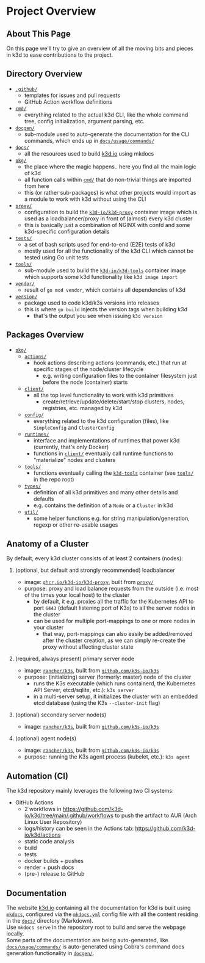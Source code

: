 # Project Overview

## About This Page

On this page we'll try to give an overview of all the moving bits and pieces in k3d to ease contributions to the project.

## Directory Overview

- [`.github/`](https://github.com/k3d-io/k3d/tree/main/.github)
  - templates for issues and pull requests
  - GitHub Action workflow definitions
- [`cmd/`](https://github.com/k3d-io/k3d/tree/main/cmd)
  - everything related to the actual k3d CLI, like the whole command tree, config initialization, argument parsing, etc.
- [`docgen/`](https://github.com/k3d-io/k3d/tree/main/docgen)
  - sub-module used to auto-generate the documentation for the CLI commands, which ends up in [`docs/usage/commands/`](https://github.com/k3d-io/k3d/tree/main/docs/usage/commands)
- [`docs/`](https://github.com/k3d-io/k3d/tree/main/docs)
  - all the resources used to build [k3d.io](https://k3d.io) using mkdocs
- [`pkg/`](<https://github.com/k3d-io/k3d/tree/main/pkg>)
  - the place where the magic happens.. here you find all the main logic of k3d
  - all function calls within [`cmd/`](https://github.com/k3d-io/k3d/tree/main/cmd) that do non-trivial things are imported from here
  - this (or rather sub-packages) is what other projects would import as a module to work with k3d without using the CLI
- [`proxy/`](https://github.com/k3d-io/k3d/tree/main/proxy)
  - configuration to build the [`k3d-io/k3d-proxy`](https://github.com/k3d-io/k3d/pkgs/container/k3d-proxy) container image which is used as a loadbalancer/proxy in front of (almost) every k3d cluster
  - this is basically just a combination of NGINX with confd and some k3d-specific configuration details
- [`tests/`](https://github.com/k3d-io/k3d/tree/main/tests)
  - a set of bash scripts used for end-to-end (E2E) tests of k3d
  - mostly used for all the functionality of the k3d CLI which cannot be tested using Go unit tests
- [`tools/`](https://github.com/k3d-io/k3d/tree/main/tools)
  - sub-module used to build the [`k3d-io/k3d-tools`](https://github.com/k3d-io/k3d/pkgs/container/k3d-tools) container image which supports some k3d functionality like `k3d image import`
- [`vendor/`](https://github.com/k3d-io/k3d/tree/main/vendor)
  - result of `go mod vendor`, which contains all dependencies of k3d
- [`version/`](https://github.com/k3d-io/k3d/tree/main/version)
  - package used to code k3d/k3s versions into releases
  - this is where `go build` injects the version tags when building k3d
    - that's the output you see when issuing `k3d version`

## Packages Overview

- [`pkg/`](https://github.com/k3d-io/k3d/tree/main/pkg)
  - [`actions/`](https://github.com/k3d-io/k3d/tree/main/pkg/actions)
    - hook actions describing actions (commands, etc.) that run at specific stages of the node/cluster lifecycle
      - e.g. writing configuration files to the container filesystem just before the node (container) starts
  - [`client/`](https://github.com/k3d-io/k3d/tree/main/pkg/client)
    - all the top level functionality to work with k3d primitives
      - create/retrieve/update/delete/start/stop clusters, nodes, registries, etc. managed by k3d
  - [`config/`](https://github.com/k3d-io/k3d/tree/main/pkg/config)
    - everything related to the k3d configuration (files), like `SimpleConfig` and `ClusterConfig`
  - [`runtimes/`](https://github.com/k3d-io/k3d/tree/main/pkg/runtimes)
    - interface and implementations of runtimes that power k3d (currently, that's only Docker)
    - functions in [`client/`](https://github.com/k3d-io/k3d/tree/main/pkg/client) eventually call runtime functions to "materialize" nodes and clusters
  - [`tools/`](https://github.com/k3d-io/k3d/tree/main/pkg/tools)
    - functions eventually calling the [`k3d-tools`](https://github.com/k3d-io/k3d/pkgs/container/k3d-tools) container (see [`tools/`](https://github.com/k3d-io/k3d/tree/main/tools) in the repo root)
  - [`types/`](https://github.com/k3d-io/k3d/tree/main/pkg/types)
    - definition of all k3d primitives and many other details and defaults
    - e.g. contains the definition of a `Node` or a `Cluster` in k3d
  - [`util/`](https://github.com/k3d-io/k3d/tree/main/pkg/util)
    - some helper functions e.g. for string manipulation/generation, regexp or other re-usable usages

## Anatomy of a Cluster

By default, every k3d cluster consists of at least 2 containers (nodes):

1. (optional, but default and strongly recommended) loadbalancer

   - image: [`ghcr.io/k3d-io/k3d-proxy`](https://github.com/k3d-io/k3d/pkgs/container/k3d-proxy), built from [`proxy/`](https://github.com/k3d-io/k3d/tree/main/proxy)
   - purpose: proxy and load balance requests from the outside (i.e. most of the times your local host) to the cluster
     - by default, it e.g. proxies all the traffic for the Kubernetes API to port `6443` (default listening port of K3s) to all the server nodes in the cluster
     - can be used for multiple port-mappings to one or more nodes in your cluster
       - that way, port-mappings can also easily be added/removed after the cluster creation, as we can simply re-create the proxy without affecting cluster state

2. (required, always present) primary server node

   - image: [`rancher/k3s`](https://hub.docker.com/r/rancher/k3s/), built from [`github.com/k3s-io/k3s`](https://github.com/k3s-io/k3s)
   - purpose: (initializing) server (formerly: master) node of the cluster
     - runs the K3s executable (which runs containerd, the Kubernetes API Server, etcd/sqlite, etc.): `k3s server`
     - in a multi-server setup, it initializes the cluster with an embedded etcd database (using the K3s `--cluster-init` flag)

3. (optional) secondary server node(s)

   - image: [`rancher/k3s`](https://hub.docker.com/r/rancher/k3s/), built from [`github.com/k3s-io/k3s`](https://github.com/k3s-io/k3s)

4. (optional) agent node(s)

   - image: [`rancher/k3s`](https://hub.docker.com/r/rancher/k3s/), built from [`github.com/k3s-io/k3s`](https://github.com/k3s-io/k3s)
   - purpose: running the K3s agent process (kubelet, etc.): `k3s agent`

## Automation (CI)

The k3d repository mainly leverages the following two CI systems:

- GitHub Actions
  - 2 workflows in <https://github.com/k3d-io/k3d/tree/main/.github/workflows> to push the artifact to AUR (Arch Linux User Repository)
  - logs/history can be seen in the Actions tab: <https://github.com/k3d-io/k3d/actions>
  - static code analysis
  - build
  - tests
  - docker builds + pushes
  - render + push docs
  - (pre-) release to GitHub

## Documentation

The website [k3d.io](https://k3d.io) containing all the documentation for k3d is built using [`mkdocs`](https://www.mkdocs.org/), configured via the [`mkdocs.yml`](https://github.com/k3d-io/k3d/blob/main/mkdocs.yml) config file with all the content residing in the [`docs/`](https://github.com/k3d-io/k3d/tree/main/docs) directory (Markdown).  
Use `mkdocs serve` in the repository root to build and serve the webpage locally.  
Some parts of the documentation are being auto-generated, like [`docs/usage/commands/`](https://github.com/k3d-io/k3d/tree/main/docs/usage/commands) is auto-generated using Cobra's command docs generation functionality in [`docgen/`](https://github.com/k3d-io/k3d/tree/main/docgen).
